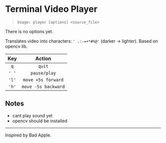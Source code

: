 # Terminal Video Player
> `Usage: player [options] <source_file>`

There is no options yet.

Translates video into characters: `' .:-=+*#%@'` (darker -> lighter). Based on opencv lib.

Key | Action|
:---:|:---:
`q` | `quit`
`' '` | `pause/play`
`'l'` | `move +5s forward`
`'h'` | `move -5s backward`

## Notes
- cant play sound yet
- opencv should be installed


---
Inspired by Bad Apple.
